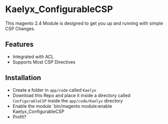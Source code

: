 # Kaelyx_ConfigurableCSP

This magento 2.4 Module is designed to get you up and running with simple CSP Changes.

## Features

* Integrated with ACL
* Supports Most CSP Directives

## Installation

* Create a folder in `app/code` called `Kaelyx`
* Download this Repo and place it inside a directory called `ConfigurableCSP` inside the `app/code/Kaelyx` directory 
* Enable the module `bin/magento module:enable Kaelyx_ConfigurableCSP
* Profit?